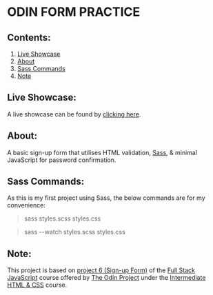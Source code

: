 # ODIN FORM PRACTICE

## Contents:
1. [Live Showcase](#live-showcase)
2. [About](#about)
3. [Sass Commands](#sass-commands)
4. [Note](#note)

## Live Showcase:
A live showcase can be found by [clicking here]().

## About:
A basic sign-up form that utilises HTML validation, [Sass](https://sass-lang.com/), & minimal JavaScript for password confirmation.

## Sass Commands:
As this is my first project using Sass, the below commands are for my convenience:
> sass styles.scss styles.css

> sass --watch styles.scss styles.css

## Note:
This project is based on [project 6 (Sign-up Form)](https://www.theodinproject.com/lessons/node-path-intermediate-html-and-css-sign-up-form) of the [Full Stack JavaScript](https://www.theodinproject.com/paths/full-stack-javascript) course offered by [The Odin Project](https://www.theodinproject.com/dashboard) under the [Intermediate HTML & CSS](https://www.theodinproject.com/paths/full-stack-javascript/courses/intermediate-html-and-css) course.
